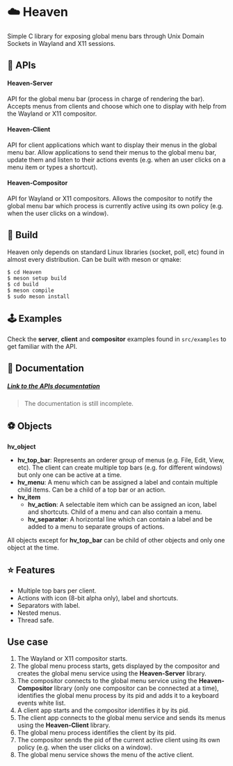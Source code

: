 # ☁️ Heaven

Simple C library for exposing global menu bars through Unix Domain Sockets in Wayland and X11 sessions.

## 🧩 APIs

#### Heaven-Server

API for the global menu bar (process in charge of rendering the bar). Accepts menus from clients and choose which one to display with help from the Wayland or X11 compositor.

#### Heaven-Client

API for client applications which want to display their menus in the global menu bar. Allow applications to send their menus to the global menu bar, update them and listen to their actions events (e.g. when an user clicks on a menu item or types a shortcut).

#### Heaven-Compositor

API for Wayland or X11 compositors. Allows the compositor to notify the global menu bar which process is currently active using its own policy (e.g. when the user clicks on a window).

## 🔨 Build

Heaven only depends on standard Linux libraries (socket, poll, etc) found in almost every distribution. Can be built with meson or qmake:

```
$ cd Heaven
$ meson setup build
$ cd build
$ meson compile
$ sudo meson install
```

## 🕹️ Examples

Check the **server**, **client** and **compositor** examples found in `src/examples` to get familiar with the API.

## 📖 Documentation
##### [Link to the APIs documentation](https://ehopperdietzel.github.io/Heaven/ "Link to the API documentation")

> The documentation is still incomplete.

## ⚽ Objects

**hv_object**
* **hv_top_bar**: Represents an orderer group of menus (e.g. File, Edit, View, etc). The client can create multiple top bars (e.g. for different windows) but only one can be active at a time.
* **hv_menu**: A menu which can be assigned a label and contain multiple child items. Can be a child of a top bar or an action.
* **hv_item**
	* **hv_action**: A selectable item which can be assigned an icon, label and shortcuts. Child of a menu and can also contain a menu.
	* **hv_separator**: A horizontal line which can contain a label and be added to a menu to separate groups of actions.

All objects except for **hv_top_bar** can be child of other objects and only one object at the time.

## ⭐ Features

* Multiple top bars per client.
* Actions with icon (8-bit alpha only), label and shortcuts.
* Separators with label.
* Nested menus.
* Thread safe.

## Use case

1. The Wayland or X11 compositor starts.
2. The global menu process starts, gets displayed by the compositor and creates the global menu service using the **Heaven-Server** library.
3. The compositor connects to the global menu service using the **Heaven-Compositor** library (only one compositor can be connected at a time), identifies the global menu process by its pid and adds it to a keyboard events white list.
4. A client app starts and the compositor identifies it by its pid.
5. The client app connects to the global menu service and sends its menus using the **Heaven-Client**  library.
6. The global menu process identifies the client by its pid.
7. The compositor sends the pid of the current active client using its own policy (e.g. when the user clicks on a window). 
8. The global menu service shows the menu of the active client.


